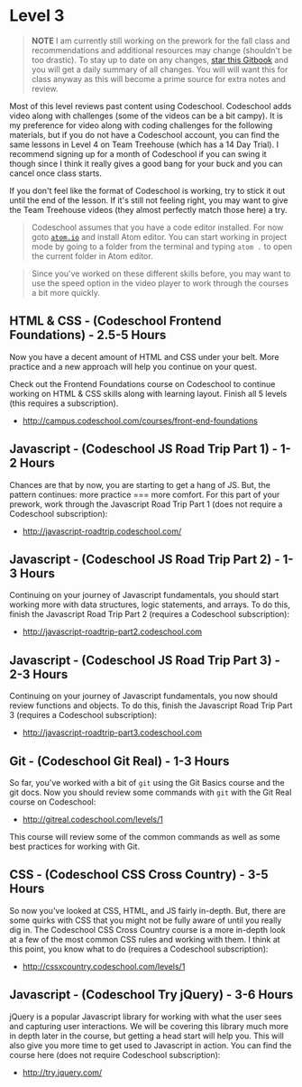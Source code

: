 # Level 3

> **NOTE** I am currently still working on the prework for the fall class and recommendations and additional resources may change (shouldn't be too drastic).
> To stay up to date on any changes, [star this Gitbook](https://www.gitbook.com/book/rtablada/lr-fall-2015/details) and you will get a daily summary of all changes.
> You will will want this for class anyway as this will become a prime source for extra notes and review.

Most of this level reviews past content using Codeschool.
Codeschool adds video along with challenges (some of the videos can be a bit campy).
It is my preference for video along with coding challenges for the following materials, but if you do not have a Codeschool account, you can find the same lessons in Level 4 on Team Treehouse (which has a 14 Day Trial).
I recommend signing up for a month of Codeschool if you can swing it though since I think it really gives a good bang for your buck and you can cancel once class starts.

If you don't feel like the format of Codeschool is working, try to stick it out until the end of the lesson.
If it's still not feeling right, you may want to give the Team Treehouse videos (they almost perfectly match those here) a try.

> Codeschool assumes that you have a code editor installed.
For now goto [`atom.io`](http://atom.io) and install Atom editor.
You can start working in project mode by going to a folder from the terminal and typing `atom .` to open the current folder in Atom editor.

> Since you've worked on these different skills before, you may want to use the speed option in the video player to work through the courses a bit more quickly.

## HTML & CSS - (Codeschool Frontend Foundations) - 2.5-5 Hours

Now you have a decent amount of HTML and CSS under your belt.
More practice and a new approach will help you continue on your quest.

Check out the Frontend Foundations course on Codeschool to continue working on HTML & CSS skills along with learning layout.
Finish all 5 levels (this requires a subscription).

* http://campus.codeschool.com/courses/front-end-foundations

## Javascript - (Codeschool JS Road Trip Part 1) - 1-2 Hours

Chances are that by now, you are starting to get a hang of JS.
But, the pattern continues: more practice === more comfort.
For this part of your prework, work through the Javascript Road Trip Part 1 (does not require a Codeschool subscription):

* http://javascript-roadtrip.codeschool.com/

## Javascript - (Codeschool JS Road Trip Part 2) - 1-3 Hours

Continuing on your journey of Javascript fundamentals, you should start working more with data structures, logic statements, and arrays.
To do this, finish the Javascript Road Trip Part 2 (requires a Codeschool subscription):

* http://javascript-roadtrip-part2.codeschool.com

## Javascript - (Codeschool JS Road Trip Part 3) - 2-3 Hours

Continuing on your journey of Javascript fundamentals, you now should review functions and objects.
To do this, finish the Javascript Road Trip Part 3 (requires a Codeschool subscription):

* http://javascript-roadtrip-part3.codeschool.com

## Git - (Codeschool Git Real) - 1-3 Hours

So far, you've worked with a bit of `git` using the Git Basics course and the git docs.
Now you should review some commands with `git` with the Git Real course on Codeschool:

* http://gitreal.codeschool.com/levels/1

This course will review some of the common commands as well as some best practices for working with Git.

## CSS - (Codeschool CSS Cross Country) - 3-5 Hours

So now you've looked at CSS, HTML, and JS fairly in-depth.
But, there are some quirks with CSS that you might not be fully aware of until you really dig in.
The Codeschool CSS Cross Country course is a more in-depth look at a few of the most common CSS rules and working with them.
I think at this point, you know what to do (requires a Codeschool subscription):

* http://cssxcountry.codeschool.com/levels/1

## Javascript - (Codeschool Try jQuery) - 3-6 Hours

jQuery is a popular Javascript library for working with what the user sees and capturing user interactions.
We will be covering this library much more in depth later in the course, but getting a head start will help you.
This will also give you more time to get used to Javascript in action.
You can find the course here (does not require Codeschool subscription):

* http://try.jquery.com/
